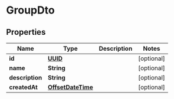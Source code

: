 

# GroupDto

## Properties

Name | Type | Description | Notes
------------ | ------------- | ------------- | -------------
**id** | [**UUID**](UUID) |  |  [optional]
**name** | **String** |  |  [optional]
**description** | **String** |  |  [optional]
**createdAt** | [**OffsetDateTime**](OffsetDateTime) |  |  [optional]



